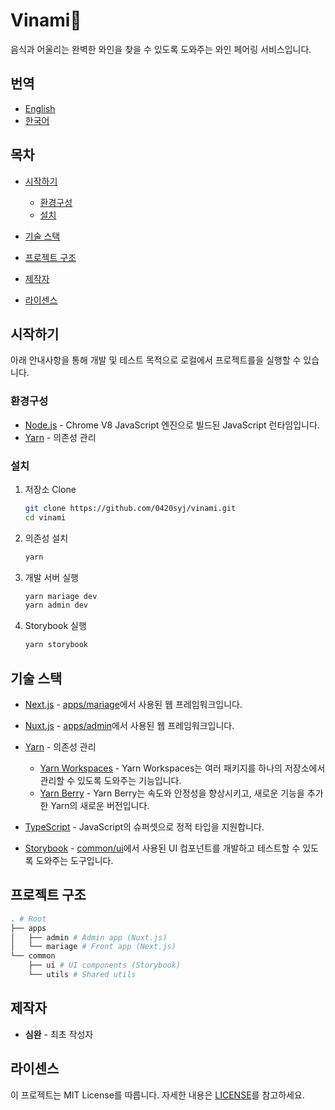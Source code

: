 # Vinami🍷

음식과 어울리는 완벽한 와인을 찾을 수 있도록 도와주는 와인 페어링 서비스입니다.

## 번역

-   [English](README.md)
-   [한국어](README.KR.md)

## 목차

-   [시작하기](#시작하기)

    -   [환경구성](#환경구성)
    -   [설치](#설치)
        <!-- -   [테스트 실행](#테스트 실행) -->
        <!-- -   [배포](#배포) -->

-   [기술 스택](#기술-스택)
-   [프로젝트 구조](#프로젝트-구조)
    <!-- -   [기여](#기여) -->
    <!-- -   [버전 관리](#버전 관리) -->
-   [제작자](#제작자)
-   [라이센스](#라이센스)
<!-- -   [감사의 말](#감사의 말) -->

## 시작하기

아래 안내사항을 통해 개발 및 테스트 목적으로 로컬에서 프로젝트를을 실행할 수 있습니다.

### 환경구성

-   [Node.js](https://nodejs.org/ko/) - Chrome V8 JavaScript 엔진으로 빌드된 JavaScript 런타임입니다.
-   [Yarn](https://yarnpkg.com/) - 의존성 관리

### 설치

1.  저장소 Clone

    ```bash
    git clone https://github.com/0420syj/vinami.git
    cd vinami
    ```

2.  의존성 설치

    ```bash
    yarn
    ```

3.  개발 서버 실행

    ```bash
    yarn mariage dev
    yarn admin dev
    ```

4.  Storybook 실행

    ```bash
    yarn storybook
    ```

## 기술 스택

-   [Next.js](https://nextjs.org/) - [apps/mariage](apps/mariage)에서 사용된 웹 프레임워크입니다.

-   [Nuxt.js](https://nuxtjs.org/) - [apps/admin](apps/admin)에서 사용된 웹 프레임워크입니다.

-   [Yarn](https://yarnpkg.com/) - 의존성 관리
    -   [Yarn Workspaces](https://yarnpkg.com/lang/en/docs/workspaces/) - Yarn Workspaces는 여러 패키지를 하나의 저장소에서 관리할 수 있도록 도와주는 기능입니다.
    -   [Yarn Berry](https://yarnpkg.com/getting-started/qa#why-should-you-upgrade-to-yarn-modern) - Yarn Berry는 속도와 안정성을 향상시키고, 새로운 기능을 추가한 Yarn의 새로운 버전입니다.
-   [TypeScript](https://www.typescriptlang.org/) - JavaScript의 슈퍼셋으로 정적 타입을 지원합니다.
-   [Storybook](https://storybook.js.org/) - [common/ui](common/ui)에서 사용된 UI 컴포넌트를 개발하고 테스트할 수 있도록 도와주는 도구입니다.

## 프로젝트 구조

```bash
. # Root
├── apps
│   ├── admin # Admin app (Nuxt.js)
│   └── mariage # Front app (Next.js)
└── common
    ├── ui # UI components (Storybook)
    └── utils # Shared utils
```

## 제작자

-   **심완** - 최초 작성자

## 라이센스

이 프로젝트는 MIT License를 따릅니다. 자세한 내용은 [LICENSE](LICENSE)를 참고하세요.
